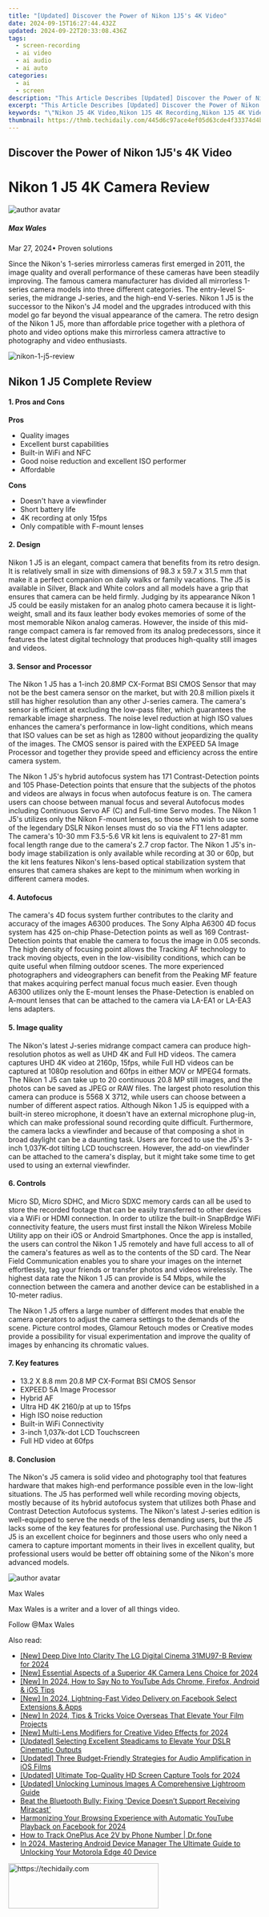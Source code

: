 ```yaml
---
title: "[Updated] Discover the Power of Nikon 1J5's 4K Video"
date: 2024-09-15T16:27:44.432Z
updated: 2024-09-22T20:33:08.436Z
tags: 
  - screen-recording
  - ai video
  - ai audio
  - ai auto
categories: 
  - ai
  - screen
description: "This Article Describes [Updated] Discover the Power of Nikon 1J5's 4K Video"
excerpt: "This Article Describes [Updated] Discover the Power of Nikon 1J5's 4K Video"
keywords: "\"Nikon J5 4K Video,Nikon 1J5 4K Recording,Nikon 1J5 4K Video Power,Nikon 1J5 4K Video Quality,Nikon 1J5 High-Res 4K Vid,Nikon J5 Ultra 4K Footage,Nikon 1J5 4K Cinematic Capture\""
thumbnail: https://thmb.techidaily.com/445d6c97ace4ef05d63cde4f33374d4b0783e76d1e91d61e1ddb527be75674b2.jpg
---
```


## Discover the Power of Nikon 1J5's 4K Video

# Nikon 1 J5 4K Camera Review
![author avatar](https://images.wondershare.com/filmora/article-images/max-wales-author.jpg)

##### Max Wales

 Mar 27, 2024• Proven solutions

 Since the Nikon's 1-series mirrorless cameras first emerged in 2011, the image quality and overall performance of these cameras have been steadily improving. The famous camera manufacturer has divided all mirrorless 1-series camera models into three different categories. The entry-level S-series, the midrange J-series, and the high-end V-series. Nikon 1 J5 is the successor to the Nikon's J4 model and the upgrades introduced with this model go far beyond the visual appearance of the camera. The retro design of the Nikon 1 J5, more than affordable price together with a plethora of photo and video options make this mirrorless camera attractive to photography and video enthusiasts.

![nikon-1-j5-review](https://images.wondershare.com/filmora/article-images/nikon-1-j5-review.jpg)

## Nikon 1 J5 Complete Review

#### 1. Pros and Cons

**Pros**

* Quality images
* Excellent burst capabilities
* Built-in WiFi and NFC
* Good noise reduction and excellent ISO performer
* Affordable

**Cons**

* Doesn't have a viewfinder
* Short battery life
* 4K recording at only 15fps
* Only compatible with F-mount lenses

#### 2. Design

 Nikon 1 J5 is an elegant, compact camera that benefits from its retro design. It is relatively small in size with dimensions of 98.3 x 59.7 x 31.5 mm that make it a perfect companion on daily walks or family vacations. The J5 is available in Silver, Black and White colors and all models have a grip that ensures that camera can be held firmly. Judging by its appearance Nikon 1 J5 could be easily mistaken for an analog photo camera because it is light-weight, small and its faux leather body evokes memories of some of the most memorable Nikon analog cameras. However, the inside of this mid-range compact camera is far removed from its analog predecessors, since it features the latest digital technology that produces high-quality still images and videos.

#### 3. Sensor and Processor

 The Nikon 1 J5 has a 1-inch 20.8MP CX-Format BSI CMOS Sensor that may not be the best camera sensor on the market, but with 20.8 million pixels it still has higher resolution than any other J-series camera. The camera's sensor is efficient at excluding the low-pass filter, which guarantees the remarkable image sharpness. The noise level reduction at high ISO values enhances the camera's performance in low-light conditions, which means that ISO values can be set as high as 12800 without jeopardizing the quality of the images. The CMOS sensor is paired with the EXPEED 5A Image Processor and together they provide speed and efficiency across the entire camera system.

 The Nikon 1 J5's hybrid autofocus system has 171 Contrast-Detection points and 105 Phase-Detection points that ensure that the subjects of the photos and videos are always in focus when autofocus feature is on. The camera users can choose between manual focus and several Autofocus modes including Continuous Servo AF (C) and Full-time Servo modes. The Nikon 1 J5's utilizes only the Nikon F-mount lenses, so those who wish to use some of the legendary DSLR Nikon lenses must do so via the FT1 lens adapter. The camera's 10-30 mm F3.5-5.6 VR kit lens is equivalent to 27-81 mm focal length range due to the camera's 2.7 crop factor. The Nikon 1 J5's in-body image stabilization is only available while recording at 30 or 60p, but the kit lens features Nikon's lens-based optical stabilization system that ensures that camera shakes are kept to the minimum when working in different camera modes.

#### 4. Autofocus

 The camera's 4D focus system further contributes to the clarity and accuracy of the images A6300 produces. The Sony Alpha A6300 4D focus system has 425 on-chip Phase-Detection points as well as 169 Contrast-Detection points that enable the camera to focus the image in 0.05 seconds. The high density of focusing point allows the Tracking AF technology to track moving objects, even in the low-visibility conditions, which can be quite useful when filming outdoor scenes. The more experienced photographers and videographers can benefit from the Peaking MF feature that makes acquiring perfect manual focus much easier. Even though A6300 utilizes only the E-mount lenses the Phase-Detection is enabled on A-mount lenses that can be attached to the camera via LA-EA1 or LA-EA3 lens adapters.

#### 5. Image quality

 The Nikon's latest J-series midrange compact camera can produce high-resolution photos as well as UHD 4K and Full HD videos. The camera captures UHD 4K video at 2160p, 15fps, while Full HD videos can be captured at 1080p resolution and 60fps in either MOV or MPEG4 formats. The Nikon 1 J5 can take up to 20 continuous 20.8 MP still images, and the photos can be saved as JPEG or RAW files. The largest photo resolution this camera can produce is 5568 X 3712, while users can choose between a number of different aspect ratios. Although Nikon 1 J5 is equipped with a built-in stereo microphone, it doesn't have an external microphone plug-in, which can make professional sound recording quite difficult. Furthermore, the camera lacks a viewfinder and because of that composing a shot in broad daylight can be a daunting task. Users are forced to use the J5's 3-inch 1,037K-dot tilting LCD touchscreen. However, the add-on viewfinder can be attached to the camera's display, but it might take some time to get used to using an external viewfinder.

#### 6. Controls

 Micro SD, Micro SDHC, and Micro SDXC memory cards can all be used to store the recorded footage that can be easily transferred to other devices via a WiFi or HDMI connection. In order to utilize the built-in SnapBrdge WiFi connectivity feature, the users must first install the Nikon Wireless Mobile Utility app on their iOS or Android Smartphones. Once the app is installed, the users can control the Nikon 1 J5 remotely and have full access to all of the camera's features as well as to the contents of the SD card. The Near Field Communication enables you to share your images on the internet effortlessly, tag your friends or transfer photos and videos wirelessly. The highest data rate the Nikon 1 J5 can provide is 54 Mbps, while the connection between the camera and another device can be established in a 10-meter radius.

 The Nikon 1 J5 offers a large number of different modes that enable the camera operators to adjust the camera settings to the demands of the scene. Picture control modes, Glamour Retouch modes or Creative modes provide a possibility for visual experimentation and improve the quality of images by enhancing its chromatic values.

#### 7. Key features

* 13.2 X 8.8 mm 20.8 MP CX-Format BSI CMOS Sensor
* EXPEED 5A Image Processor
* Hybrid AF
* Ultra HD 4K 2160/p at up to 15fps
* High ISO noise reduction
* Built-in WiFi Connectivity
* 3-inch 1,037k-dot LCD Touchscreen
* Full HD video at 60fps

#### 8. Conclusion

 The Nikon's J5 camera is solid video and photography tool that features hardware that makes high-end performance possible even in the low-light situations. The J5 has performed well while recording moving objects, mostly because of its hybrid autofocus system that utilizes both Phase and Contrast Detection Autofocus systems. The Nikon's latest J-series edition is well-equipped to serve the needs of the less demanding users, but the J5 lacks some of the key features for professional use. Purchasing the Nikon 1 J5 is an excellent choice for beginners and those users who only need a camera to capture important moments in their lives in excellent quality, but professional users would be better off obtaining some of the Nikon's more advanced models.

![author avatar](https://images.wondershare.com/filmora/article-images/max-wales-author.jpg)

Max Wales

Max Wales is a writer and a lover of all things video.

Follow @Max Wales


<ins class="adsbygoogle"
     style="display:block"
     data-ad-format="autorelaxed"
     data-ad-client="ca-pub-7571918770474297"
     data-ad-slot="1223367746"></ins>



<ins class="adsbygoogle"
     style="display:block"
     data-ad-client="ca-pub-7571918770474297"
     data-ad-slot="8358498916"
     data-ad-format="auto"
     data-full-width-responsive="true"></ins>


<span class="atpl-alsoreadstyle">Also read:</span>
<div><ul>
<li><a href="https://fox-helps.techidaily.com/new-deep-dive-into-clarity-the-lg-digital-cinema-31mu97-b-review-for-2024/"><u>[New] Deep Dive Into Clarity The LG Digital Cinema 31MU97-B Review for 2024</u></a></li>
<li><a href="https://fox-helps.techidaily.com/new-essential-aspects-of-a-superior-4k-camera-lens-choice-for-2024/"><u>[New] Essential Aspects of a Superior 4K Camera Lens Choice for 2024</u></a></li>
<li><a href="https://eaxpv-info.techidaily.com/new-in-2024-how-to-say-no-to-youtube-ads-chrome-firefox-android-and-ios-tips/"><u>[New] In 2024, How to Say No to YouTube Ads Chrome, Firefox, Android & iOS Tips</u></a></li>
<li><a href="https://fox-helps.techidaily.com/new-in-2024-lightning-fast-video-delivery-on-facebook-select-extensions-and-apps/"><u>[New] In 2024, Lightning-Fast Video Delivery on Facebook Select Extensions & Apps</u></a></li>
<li><a href="https://screen-video-capture.techidaily.com/new-in-2024-tips-and-tricks-voice-overseas-that-elevate-your-film-projects/"><u>[New] In 2024, Tips & Tricks Voice Overseas That Elevate Your Film Projects</u></a></li>
<li><a href="https://fox-links.techidaily.com/new-multi-lens-modifiers-for-creative-video-effects-for-2024/"><u>[New] Multi-Lens Modifiers for Creative Video Effects for 2024</u></a></li>
<li><a href="https://fox-helps.techidaily.com/updated-selecting-excellent-steadicams-to-elevate-your-dslr-cinematic-outputs/"><u>[Updated] Selecting Excellent Steadicams to Elevate Your DSLR Cinematic Outputs</u></a></li>
<li><a href="https://fox-helps.techidaily.com/updated-three-budget-friendly-strategies-for-audio-amplification-in-ios-films/"><u>[Updated] Three Budget-Friendly Strategies for Audio Amplification in iOS Films</u></a></li>
<li><a href="https://screen-mirroring-recording.techidaily.com/updated-ultimate-top-quality-hd-screen-capture-tools-for-2024/"><u>[Updated] Ultimate Top-Quality HD Screen Capture Tools for 2024</u></a></li>
<li><a href="https://some-skills.techidaily.com/updated-unlocking-luminous-images-a-comprehensive-lightroom-guide/"><u>[Updated] Unlocking Luminous Images A Comprehensive Lightroom Guide</u></a></li>
<li><a href="https://win-howtos.techidaily.com/beat-the-bluetooth-bully-fixing-device-doesnt-support-receiving-miracast/"><u>Beat the Bluetooth Bully: Fixing 'Device Doesn’t Support Receiving Miracast'</u></a></li>
<li><a href="https://facebook-videos.techidaily.com/harmonizing-your-browsing-experience-with-automatic-youtube-playback-on-facebook-for-2024/"><u>Harmonizing Your Browsing Experience with Automatic YouTube Playback on Facebook for 2024</u></a></li>
<li><a href="https://android-location-track.techidaily.com/how-to-track-oneplus-ace-2v-by-phone-number-drfone-by-drfone-virtual-android/"><u>How to Track OnePlus Ace 2V by Phone Number | Dr.fone</u></a></li>
<li><a href="https://android-unlock.techidaily.com/in-2024-mastering-android-device-manager-the-ultimate-guide-to-unlocking-your-motorola-edge-40-device-by-drfone-android/"><u>In 2024, Mastering Android Device Manager The Ultimate Guide to Unlocking Your Motorola Edge 40 Device</u></a></li>
</ul></div>

<!-- affiliate ads begin -->
<a href="https://malaysia-healthcare-travel-council.pxf.io/c/5597632/1557742/17382" target="_top" id="1557742">
  <img src="//a.impactradius-go.com/display-ad/17382-1557742" border="0" alt="https://techidaily.com" width="300" height="90"/>
</a>
<img height="0" width="0" src="https://malaysia-healthcare-travel-council.pxf.io/i/5597632/1557742/17382" style="position:absolute;visibility:hidden;" border="0" />
<!-- affiliate ads end -->

